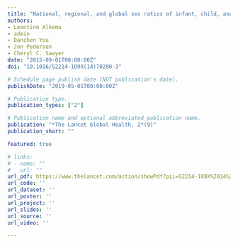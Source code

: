 ```yaml
---
title: "National, regional, and global sex ratios of infant, child, and under-5 mortality and identification of countries with outlying ratios: a systematic assessment"
authors:
- Leontine Alkema
- admin
- Danzhen You
- Jon Pedersen
- Cheryl C. Sawyer
date: "2015-09-01T00:00:00Z"
doi: "10.1016/S2214-109X(14)70280-3"

# Schedule page publish date (NOT publication's date).
publishDate: "2019-05-01T00:00:00Z"

# Publication type.
publication_types: ["2"]

# Publication name and optional abbreviated publication name.
publication: "*The Lancet Global Health, 2*(9)"
publication_short: ""

featured: true

# links:
# - name: ""
#   url: ""
url_pdf: https://www.thelancet.com/action/showPdf?pii=S2214-109X%2814%2970280-3
url_code: ''
url_dataset: ''
url_poster: ''
url_project: ''
url_slides: ''
url_source: ''
url_video: ''

---
```

